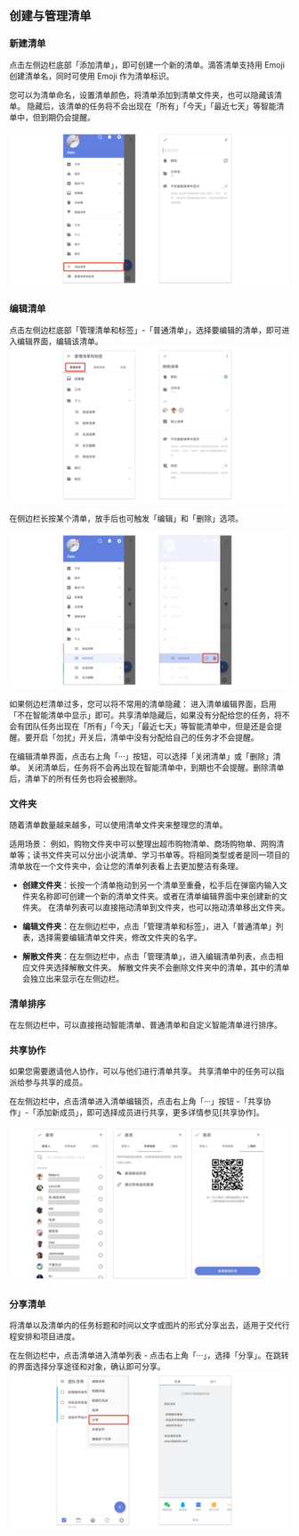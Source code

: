 ## 创建与管理清单

### 新建清单

点击左侧边栏底部「添加清单」，即可创建一个新的清单。滴答清单支持用 Emoji 创建清单名，同时可使用 Emoji 作为清单标识。

您可以为清单命名，设置清单颜色，将清单添加到清单文件夹，也可以隐藏该清单。 隐藏后，该清单的任务将不会出现在「所有」「今天」「最近七天」等智能清单中，但到期仍会提醒。

![](../../images/android/list/guo6.png) 

### 编辑清单

点击左侧边栏底部「管理清单和标签」-「普通清单」，选择要编辑的清单，即可进入编辑界面，编辑该清单。
![](../../images/android/list/guo7.png) 

在侧边栏长按某个清单，放手后也可触发「编辑」和「删除」选项。

![andneweditlist](../../images/android/list/andneweditlist.png)

如果侧边栏清单过多，您可以将不常用的清单隐藏： 进入清单编辑界面，启用「不在智能清单中显示」即可。共享清单隐藏后，如果没有分配给您的任务，将不会有团队任务出现在「所有」「今天」「最近七天」等智能清单中，但是还是会提醒。要开启「勿扰」开关后，清单中没有分配给自己的任务才不会提醒。

在编辑清单界面，点击右上角「···」按钮，可以选择「关闭清单」或「删除」清单。 关闭清单后，任务将不会再出现在智能清单中，到期也不会提醒。删除清单后，清单下的所有任务也将会被删除。

### 文件夹

随着清单数量越来越多，可以使用清单文件夹来整理您的清单。

适用场景： 例如，购物文件夹中可以整理出超市购物清单、商场购物单、网购清单等；读书文件夹可以分出小说清单、学习书单等。将相同类型或者是同一项目的清单放在一个文件夹中，会让您的清单列表看上去更加整洁有条理。

* **创建文件夹**：长按一个清单拖动到另一个清单至重叠，松手后在弹窗内输入文件夹名称即可创建一个新的清单文件夹。或者在清单编辑界面中来创建新的文件夹。 在清单列表可以直接拖动清单到文件夹，也可以拖动清单移出文件夹。

* **编辑文件夹**：在左侧边栏中，点击「管理清单和标签」，进入「普通清单」列表，选择需要编辑清单文件夹，修改文件夹的名字。

* **解散文件夹**：在左侧边栏中，点击「管理清单」，进入编辑清单列表，点击相应文件夹选择解散文件夹。 解散文件夹不会删除文件夹中的清单，其中的清单会独立出来显示在左侧边栏。

### 清单排序

在左侧边栏中，可以直接拖动智能清单、普通清单和自定义智能清单进行排序。

### 共享协作

如果您需要邀请他人协作，可以与他们进行清单共享。 共享清单中的任务可以指派给参与共享的成员。

在左侧边栏中，点击清单进入清单编辑页，点击右上角「···」按钮 -「共享协作」-「添加新成员」，即可选择成员进行共享，更多详情参见[共享协作]。

![](../../images/android/list/collaborate.png)


### 分享清单

将清单以及清单内的任务标题和时间以文字或图片的形式分享出去，适用于交代行程安排和项目进度。

在左侧边栏中，点击清单进入清单列表 - 点击右上角「···」，选择「分享」。在跳转的界面选择分享途径和对象，确认即可分享。
![](../../images/android/list/share.png)

